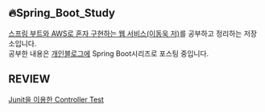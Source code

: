 ## 🔥Spring_Boot_Study
<a href="" target="_blank">스프링 부트와 AWS로 혼자 구현하는 웹 서비스(이동욱 저)</a>를 공부하고 정리하는 저장소입니다.<br/>
공부한 내용은 <a href="https://velog.io/@ovan/series/SpringBoot" target="_blank">개인블로그에</a> Spring Boot시리즈로 포스팅 중입니다.

## REVIEW
<a href="https://velog.io/@ovan/SpringBoot-Junit%EC%9D%84-%EC%9D%B4%EC%9A%A9%ED%95%9C-%ED%85%8C%EC%8A%A4%ED%8A%B8" target="_blank">Junit을 이용한 Controller Test</a>
